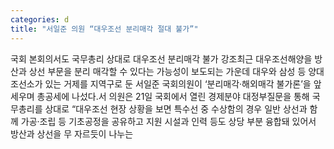 ```yaml
---
categories: d
title: "서일준 의원 “대우조선 분리매각 절대 불가”"
---
```

국회 본회의서도 국무총리 상대로 대우조선 분리매각 불가 강조최근 대우조선해양을 방산과 상선 부문을 분리 매각할 수 있다는 가능성이 보도되는 가운데 대우와 삼성 등 양대조선소가 있는 거제를 지역구로 둔 서일준 국회의원이 ‘분리매각·해외매각 불가론’을 앞세우며 총공세에 나섰다.서 의원은 21일 국회에서 열린 경제분야 대정부질문을 통해 국무총리를 상대로 “대우조선 현장 상황을 보면 특수선 중 수상함의 경우 일반 상선과 함께 가공·조립 등 기초공정을 공유하고 지원 시설과 인력 등도 상당 부분 융합돼 있어서 방산과 상선을 무 자르듯이 나누는